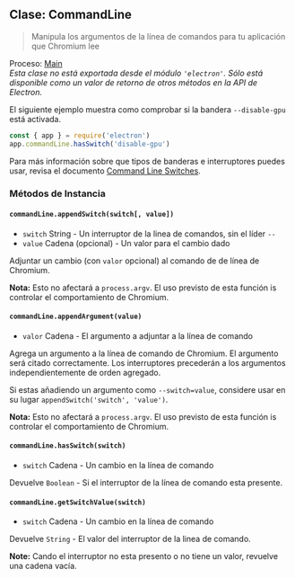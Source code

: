 ## Clase: CommandLine

> Manipula los argumentos de la línea de comandos para tu aplicación que Chromium lee

Proceso: [Main](../glossary.md#main-process)<br /> _Esta clase no está exportada desde el módulo `'electron'`. Sólo está disponible como un valor de retorno de otros métodos en la API de Electron._

El siguiente ejemplo muestra como comprobar si la bandera `--disable-gpu` está activada.

```javascript
const { app } = require('electron')
app.commandLine.hasSwitch('disable-gpu')
```

Para más información sobre que tipos de banderas e interruptores puedes usar, revisa el documento [Command Line Switches](./command-line-switches.md).

### Métodos de Instancia

#### `commandLine.appendSwitch(switch[, value])`

* `switch` String - Un interruptor de la linea de comandos, sin el líder `--`
* `value` Cadena (opcional) - Un valor para el cambio dado

Adjuntar un cambio (con `valor` opcional) al comando de de línea de Chromium.

**Nota:** Esto no afectará a `process.argv`. El uso previsto de esta función is controlar el comportamiento de Chromium.

#### `commandLine.appendArgument(value)`

* `valor` Cadena - El argumento a adjuntar a la línea de comando

Agrega un argumento a la línea de comando de Chromium. El argumento será citado correctamente. Los interruptores precederán a los argumentos independientemente de orden agregado.

Si estas añadiendo un argumento como `--switch=value`, considere usar en su lugar `appendSwitch('switch', 'value')`.

**Nota:** Esto no afectará a `process.argv`. El uso previsto de esta función is controlar el comportamiento de Chromium.

#### `commandLine.hasSwitch(switch)`

* `switch` Cadena - Un cambio en la línea de comando

Devuelve `Boolean` - Si el interruptor de la línea de comando esta presente.

#### `commandLine.getSwitchValue(switch)`

* `switch` Cadena - Un cambio en la línea de comando

Devuelve `String` - El valor del interruptor de la linea de comando.

**Note:** Cando el interruptor no esta presento o no tiene un valor, revuelve una cadena vacía.
